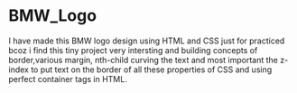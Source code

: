 # BMW_Logo

I have made this BMW logo design using HTML and CSS just for practiced bcoz i find this tiny project very intersting and building concepts of border,various margin, nth-child curving the text and most important the z-index to put text on the border of all these properties of CSS and using perfect container tags in HTML.
